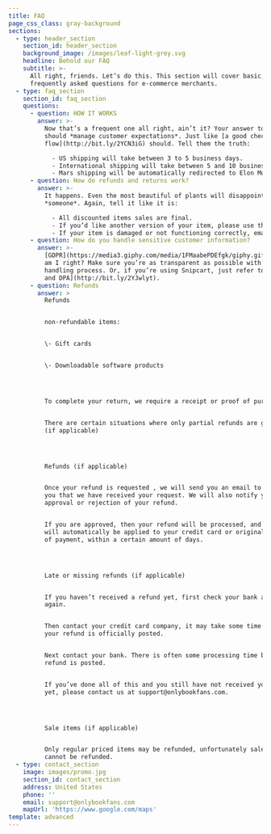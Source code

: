 ```yaml
---
title: FAQ
page_css_class: gray-background
sections:
  - type: header_section
    section_id: header_section
    background_image: /images/leaf-light-grey.svg
    headline: Behold our FAQ
    subtitle: >-
      All right, friends. Let’s do this. This section will cover basic,
      frequently asked questions for e-commerce merchants.
  - type: faq_section
    section_id: faq_section
    questions:
      - question: HOW IT WORKS
        answer: >-
          Now that’s a frequent one all right, ain’t it? Your answer to this
          should *manage customer expectations*. Just like [a good checkout
          flow](http://bit.ly/2YCN3iG) should. Tell them the truth:

            - US shipping will take between 3 to 5 business days.
            - International shipping will take between 5 and 10 business days.
            - Mars shipping will be automatically redirected to Elon Musk’s Twitter account.
      - question: How do refunds and returns work?
        answer: >-
          It happens. Even the most beautiful of plants will disappoint
          *someone*. Again, tell it like it is:

            - All discounted items sales are final.
            - If you’d like another version of your item, please use the return label. Instructions are printed on its back.
            - If your item is damaged or not functioning correctly, email us at info@planty.com, and we’ll refund you + send you a new one ASAP!
      - question: How do you handle sensitive customer information?
        answer: >-
          [GDPR](https://media3.giphy.com/media/1FMaabePDEfgk/giphy.gif?cid=790b76115d1fc3ed7656643632f4131f&rid=giphy.gif),
          am I right? Make sure you’re as transparent as possible with your data
          handling process. Or, if you’re using Snipcart, just refer to [our ToS
          and DPA](http://bit.ly/2YJwlyt).
      - question: Refunds
        answer: >
          Refunds


          non-refundable items:


          \- Gift cards 


          \- Downloadable software products 




          To complete your return, we require a receipt or proof of purchase. 


          There are certain situations where only partial refunds are granted
          (if applicable) 




          Refunds (if applicable) 


          Once your refund is requested , we will send you an email to notify
          you that we have received your request. We will also notify you of the
          approval or rejection of your refund. 


          If you are approved, then your refund will be processed, and a credit
          will automatically be applied to your credit card or original method
          of payment, within a certain amount of days. 




          Late or missing refunds (if applicable) 


          If you haven’t received a refund yet, first check your bank account
          again. 


          Then contact your credit card company, it may take some time before
          your refund is officially posted. 


          Next contact your bank. There is often some processing time before a
          refund is posted. 


          If you’ve done all of this and you still have not received your refund
          yet, please contact us at support@onlybookfans.com. 




          Sale items (if applicable) 


          Only regular priced items may be refunded, unfortunately sale items
          cannot be refunded. 
  - type: contact_section
    image: images/promo.jpg
    section_id: contact_section
    address: United States
    phone: ''
    email: support@onlybookfans.com
    mapUrl: 'https://www.google.com/maps'
template: advanced
---
```

